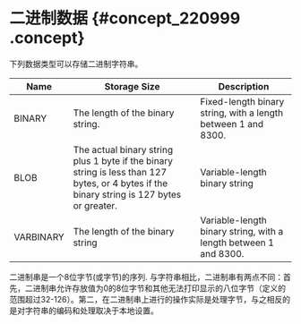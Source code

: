 # 二进制数据 {#concept_220999 .concept}

下列数据类型可以存储二进制字符串。

|Name|Storage Size|Description|
|----|------------|-----------|
|BINARY|The length of the binary string.|Fixed-length binary string, with a length between 1 and 8300.|
|BLOB|The actual binary string plus 1 byte if the binary string is less than 127 bytes, or 4 bytes if the binary string is 127 bytes or greater.|Variable-length binary string|
|VARBINARY|The length of the binary string|Variable-length binary string, with a length between 1 and 8300.|

二进制串是一个8位字节\(或字节\)的序列. 与字符串相比，二进制串有两点不同：首先，二进制串允许存放值为0的8位字节和其他无法打印显示的八位字节（定义的范围超过32-126）。第二，在二进制串上进行的操作实际是处理字节，与之相反的是对字符串的编码和处理取决于本地设置。

